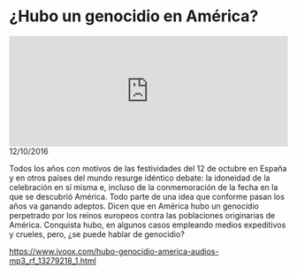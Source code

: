 # ¿Hubo un genocidio en América?
<iframe id='audio_88903085' frameborder='0' allowfullscreen='' scrolling='no' height='200' style='width:100%;' src='https://www.ivoox.com/player_ej_13279218_6_1.html' loading='lazy'></iframe>12/10/2016

Todos los años con motivos de las festividades del 12 de octubre en España y en otros países del mundo resurge idéntico debate: la idoneidad de la celebración en sí misma e, incluso de la conmemoración de la fecha en la que se descubrió América. Todo parte de una idea que conforme pasan los años va ganando adeptos. Dicen que en América hubo un genocidio perpetrado por los reinos europeos contra las poblaciones originarias de América. Conquista hubo, en algunos casos empleando medios expeditivos y crueles, pero, ¿se puede hablar de genocidio?

https://www.ivoox.com/hubo-genocidio-america-audios-mp3_rf_13279218_1.html
